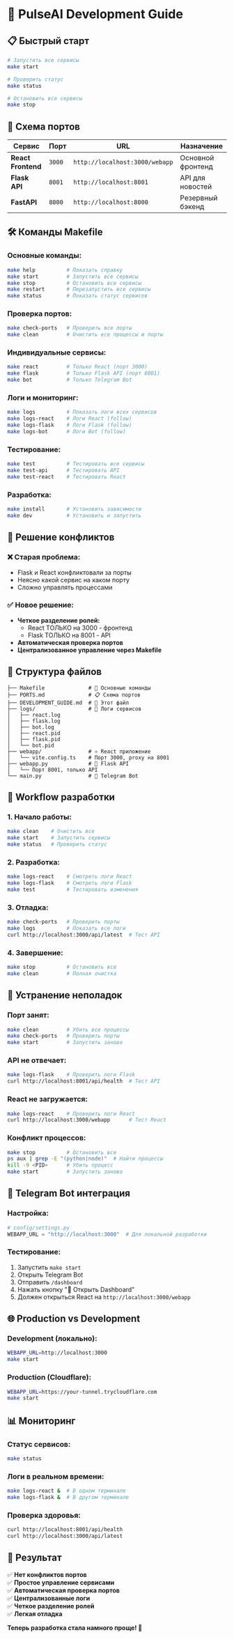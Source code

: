 # 🚀 PulseAI Development Guide

## 📋 **Быстрый старт**

```bash
# Запустить все сервисы
make start

# Проверить статус
make status

# Остановить все сервисы
make stop
```

## 🎯 **Схема портов**

| Сервис | Порт | URL | Назначение |
|--------|------|-----|------------|
| **React Frontend** | `3000` | `http://localhost:3000/webapp` | Основной фронтенд |
| **Flask API** | `8001` | `http://localhost:8001` | API для новостей |
| **FastAPI** | `8000` | `http://localhost:8000` | Резервный бэкенд |

## 🛠 **Команды Makefile**

### Основные команды:
```bash
make help          # Показать справку
make start         # Запустить все сервисы
make stop          # Остановить все сервисы
make restart       # Перезапустить все сервисы
make status        # Показать статус сервисов
```

### Проверка портов:
```bash
make check-ports   # Проверить все порты
make clean         # Очистить все процессы и порты
```

### Индивидуальные сервисы:
```bash
make react         # Только React (порт 3000)
make flask         # Только Flask API (порт 8001)
make bot           # Только Telegram Bot
```

### Логи и мониторинг:
```bash
make logs          # Показать логи всех сервисов
make logs-react    # Логи React (follow)
make logs-flask    # Логи Flask (follow)
make logs-bot      # Логи Bot (follow)
```

### Тестирование:
```bash
make test          # Тестировать все сервисы
make test-api      # Тестировать API
make test-react    # Тестировать React
```

### Разработка:
```bash
make install       # Установить зависимости
make dev           # Установить и запустить
```

## 🔧 **Решение конфликтов**

### ❌ **Старая проблема:**
- Flask и React конфликтовали за порты
- Неясно какой сервис на каком порту
- Сложно управлять процессами

### ✅ **Новое решение:**
- **Четкое разделение ролей:**
  - React ТОЛЬКО на 3000 - фронтенд
  - Flask ТОЛЬКО на 8001 - API
- **Автоматическая проверка портов**
- **Централизованное управление через Makefile**

## 📁 **Структура файлов**

```
├── Makefile              # 🎯 Основные команды
├── PORTS.md              # 📋 Схема портов
├── DEVELOPMENT_GUIDE.md  # 📖 Этот файл
├── logs/                 # 📝 Логи сервисов
│   ├── react.log
│   ├── flask.log
│   ├── bot.log
│   ├── react.pid
│   ├── flask.pid
│   └── bot.pid
├── webapp/               # ⚛️ React приложение
│   └── vite.config.ts    # Порт 3000, proxy на 8001
├── webapp.py             # 🐍 Flask API
│   └── Порт 8001, только API
└── main.py               # 🤖 Telegram Bot
```

## 🔄 **Workflow разработки**

### 1. **Начало работы:**
```bash
make clean    # Очистить все
make start    # Запустить сервисы
make status   # Проверить статус
```

### 2. **Разработка:**
```bash
make logs-react    # Смотреть логи React
make logs-flask    # Смотреть логи Flask
make test          # Тестировать изменения
```

### 3. **Отладка:**
```bash
make check-ports   # Проверить порты
make logs          # Показать все логи
curl http://localhost:3000/api/latest  # Тест API
```

### 4. **Завершение:**
```bash
make stop          # Остановить все
make clean         # Полная очистка
```

## 🚨 **Устранение неполадок**

### Порт занят:
```bash
make clean         # Убить все процессы
make check-ports   # Проверить порты
make start         # Запустить заново
```

### API не отвечает:
```bash
make logs-flask    # Проверить логи Flask
curl http://localhost:8001/api/health  # Тест API
```

### React не загружается:
```bash
make logs-react    # Проверить логи React
curl http://localhost:3000/webapp      # Тест React
```

### Конфликт процессов:
```bash
make stop          # Остановить все
ps aux | grep -E "(python|node)"  # Найти процессы
kill -9 <PID>      # Убить процесс
make start         # Запустить заново
```

## 🎯 **Telegram Bot интеграция**

### Настройка:
```python
# config/settings.py
WEBAPP_URL = "http://localhost:3000"  # Для локальной разработки
```

### Тестирование:
1. Запустить `make start`
2. Открыть Telegram Bot
3. Отправить `/dashboard`
4. Нажать кнопку "📱 Открыть Dashboard"
5. Должен открыться React на `http://localhost:3000/webapp`

## 🌐 **Production vs Development**

### Development (локально):
```bash
WEBAPP_URL=http://localhost:3000
make start
```

### Production (Cloudflare):
```bash
WEBAPP_URL=https://your-tunnel.trycloudflare.com
make start
```

## 📊 **Мониторинг**

### Статус сервисов:
```bash
make status
```

### Логи в реальном времени:
```bash
make logs-react &  # В одном терминале
make logs-flask &  # В другом терминале
```

### Проверка здоровья:
```bash
curl http://localhost:8001/api/health
curl http://localhost:3000/api/latest
```

## 🎉 **Результат**

✅ **Нет конфликтов портов**  
✅ **Простое управление сервисами**  
✅ **Автоматическая проверка портов**  
✅ **Централизованные логи**  
✅ **Четкое разделение ролей**  
✅ **Легкая отладка**  

**Теперь разработка стала намного проще! 🚀**
